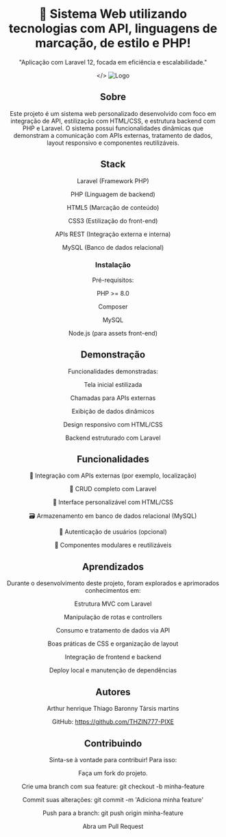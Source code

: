<div align="center">

# 🚀 Sistema Web utilizando tecnologias com API, linguagens de marcação, de estilo e PHP!

"Aplicação com Laravel 12, focada em eficiência e escalabilidade."

</>
![Logo](https://sdmntprnorthcentralus.oaiusercontent.com/files/00000000-91f8-622f-9267-ed81e4146c41/raw?se=2025-04-10T13%3A32%3A32Z&sp=r&sv=2024-08-04&sr=b&scid=d36c3d97-c97a-5060-b2ba-7316e17e94af&skoid=de76bc29-7017-43d4-8d90-7a49512bae0f&sktid=a48cca56-e6da-484e-a814-9c849652bcb3&skt=2025-04-10T11%3A29%3A33Z&ske=2025-04-11T11%3A29%3A33Z&sks=b&skv=2024-08-04&sig=IOgxjr9HSqpmvOuWqCDsirOY8QqYuD8ZlFx%2BULLa89o%3D)

## Sobre
Este projeto é um sistema web personalizado desenvolvido com foco em integração de API, estilização com HTML/CSS, e estrutura backend com PHP e Laravel. O sistema possui funcionalidades dinâmicas que demonstram a comunicação com APIs externas, tratamento de dados, layout responsivo e componentes reutilizáveis.

## Stack
Laravel (Framework PHP)

PHP (Linguagem de backend)

HTML5 (Marcação de conteúdo)

CSS3 (Estilização do front-end)

APIs REST (Integração externa e interna)

MySQL (Banco de dados relacional)






### Instalação
Pré-requisitos:

PHP >= 8.0

Composer

MySQL

Node.js (para assets front-end)

## Demonstração


Funcionalidades demonstradas:

Tela inicial estilizada

Chamadas para APIs externas

Exibição de dados dinâmicos

Design responsivo com HTML/CSS

Backend estruturado com Laravel


## Funcionalidades
📍 Integração com APIs externas (por exemplo, localização)

📂 CRUD completo com Laravel

🎨 Interface personalizável com HTML/CSS

🗃️ Armazenamento em banco de dados relacional (MySQL)

🔐 Autenticação de usuários (opcional)

🧩 Componentes modulares e reutilizáveis

## Aprendizados
Durante o desenvolvimento deste projeto, foram explorados e aprimorados conhecimentos em:

Estrutura MVC com Laravel

Manipulação de rotas e controllers

Consumo e tratamento de dados via API

Boas práticas de CSS e organização de layout

Integração de frontend e backend

Deploy local e manutenção de dependências

## Autores
Arthur henrique
Thiago Baronny
Társis martins

GitHub: https://github.com/THZIN777-PIXE

## Contribuindo
Sinta-se à vontade para contribuir! Para isso:

Faça um fork do projeto.

Crie uma branch com sua feature: git checkout -b minha-feature

Commit suas alterações: git commit -m 'Adiciona minha feature'

Push para a branch: git push origin minha-feature

Abra um Pull Request
